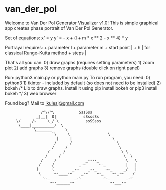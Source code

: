 # van_der_pol
Welcome to Van Der Pol Generator Visualizer v1.0!
This is simple graphical app creates phase portrait of Van Der Pol Generator.

Set of equations:
    x' = y
    y' = - x + (l + m * x ** 2 - x ** 4) * y

Portrayal requires:
    + parameter l
    + parameter m
    + start point   |
    + h             |  for classical Runge–Kutta method
    + steps         |

That's all you can:
    0) draw graphs (requires setting parameters)
    1) zoom plot
    2) add graphs
    3) remove graphs (double click on right panel)

Run:
    python3 main.py
        or
    python main.py
To run program, you need:
    0) python3
    1) tkinter - included by default (so does not need to be installed)
    2) bokeh
        /* Lib to draw graphs. Install it using
            pip install bokeh
                or
            pip3 install bokeh */
    3) web browser

Found bug? Mail to ikulesj@gmail.com


                    /^\/^\           SssSss
                  _|__|  O|            sSsssSs
         \/     /~     \_/ \            ssSSsss
          \____|__________/  \
                 \_______      \
                         `\     \                 \
                           |     |                  \
                          /      /                    \
                         /     /                       \
                       /      /                         \ \
                      /     /                            \  \
                    /     /             _----_            \   \
                   /     /           _-~      ~-_         |   |
                  (      (        _-~    _--_    ~-_     _/   |
                   \      ~-____-~    _-~    ~-_    ~-_-~    /
                     ~-_           _-~          ~-_       _-~
                        ~--______-~                ~-___-~

